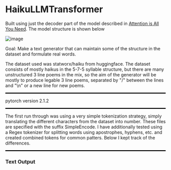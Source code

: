 # HaikuLLMTransformer

Built using just the decoder part of the model described in <a href="https://arxiv.org/abs/1706.03762">Attention is All You Need</a>. The model structure is shown below

![image](https://github.com/user-attachments/assets/24e63a8f-966e-40fe-b6ed-fd8bdfc4dbae)

Goal: Make a text generator that can maintain some of the structure in the dataset and formulate real words.

The dataset used was statworx/haiku from huggingface. The dataset consists of mostly haikus in the 5-7-5 syllable structure, but there are many unstructured 3 line poems in the mix, so the aim of the generator will be mostly to produce legable 3 line poems, separated by "/" between the lines and "\n" or a new line for new poems.

<hr style="border: none; border-top: 2px solid black; width: 100%;">

pytorch version 2.1.2

<hr style="border: none; border-top: 2px solid black; width: 100%;">

The first run through was using a very simple tokenization strategy, simply translating the different characters from the dataset into number. These files are specified with the suffix SimpleEncode. I have additionally tested using a Regex tokenizer for splitting words using apostrophes, hyphens, etc. and created combined tokens for common patters. Below I kept track of the differences.

<hr style="border: none; border-top: 2px solid black; width: 100%;">


### Text Output
</html>
<html lang="en">
<head>
    <meta charset="UTF-8">
    <meta name="viewport" content="width=device-width, initial-scale=1.0">
    <title>Horizontal Paragraph Boxes</title>
    <style>
        .container {
            display: flex;
            justify-content: space-between;
        }

        .box {
            border: 1px solid black;
            padding: 20px;
            margin: 10px;
            width: 30%; /* Adjust width so 3 boxes fit */
            box-sizing: border-box; /* Ensures padding is included in width */
            text-align: left; /* Align text to the left */
        }
    </style>
</head>
<body>
    <div class="container">
        <div class="box">
            <h2>Title 1</h2>
            <p>This is the first paragraph of content in the box. You can have longer text, and it will wrap automatically within this box.</p>
        </div>
        <div class="box">
            <h2>Title 2</h2>
            <p>This is the second paragraph of content in another box. It will also wrap inside its own box with space between the other boxes.</p>
        </div>
        <div class="box">
            <h2>Title 3</h2>
            <p>This is the third paragraph of content. All three boxes should now be aligned horizontally with equal spacing and proper alignment.</p>
        </div>
    </div>
</body>
</html>












-------------------------------
<html lang="en">
<head>
    <meta charset="UTF-8">
    <meta name="viewport" content="width=device-width, initial-scale=1.0">
    <title>Side by Side Text Boxes</title>
    <style>
        .container {
            display: flex;
            justify-content: space-between;
        }

        .box {
            border: 1px solid black;
            padding: 20px;
            margin: 10px;
            width: 30%;
            text-align: center;
        }

        h2 {
            margin-top: 0;
        }
    </style>
</head>
<body>
    <div class="container">
        <div class="box">
            <h2>Title 1</h2>
            <p>Is so setting faith? / U'll always happy I'll pron. / You and eat on daw.'\nWill surprised?\nSnowfall. / The sclimber of wine. / Only spectaculates.\nBlinding. / The dunes sheds. / Calhed roses.\nOne last gum. / The begin speaks. / Darkness.\nA long on threads. / One book only mango. / The dog.\nHalf pilleting. / Of thoughts leave. / Sinsing the quilt.\n[Eliter] / Feeling my elophone home. / Wilding persons.\nPale thunder. / The pie. / Of wet patching.\nSoft chargazes. / The twilight catch comes kiss. / Half, the sunfire shine.\nOutdoor real. / Understanding. / The Ass pints of.\nWaiting forgettrail. / I rar into their scent. / A retiremember.\nRemember Sharp notes. / Returned the ocean. / A rising down.\nJust be overcast. / Another glare separated. / Guard\'s shadow.\nAt the tea. / Of the ragged hospital day. / Open at the back off.\nHeadstove. / The flame of my trip. / Opens in the echos.\nMoon shadow. / The swishing pens. / Of all space.\nEvening day. / A bottle dreaming on. / Won\'t letter down?\nWhiteTre. / Swrinking tide. / In the sunset.\nCrowd war dish. / On a snaple prayer. / Twisters.\nCoffee mantisming shop. / The way goodwill roundness. / I didn\'t look.\nFirst day. / The softed blowing trouble. / The river heads.\nThe meterafish. / In the passage. / Two thick reminder.\nDeep in the hunt. / The ech other granted town. / Of word.\nEmotion Tree. / I don\'t kis. / Who wores it peppers.</p>
        </div>
        <div class="box">
            <h2>Title 2</h2>
            <p>This is the content of the second box.</p>
        </div>
        <div class="box">
            <h2>Title 3</h2>
            <p>This is the content of the third box.</p>
        </div>
    </div>
</body>
</html>











<head>
    <meta charset="UTF-8">
    <meta name="viewport" content="width=device-width, initial-scale=1.0">
    <title>Three Boxes Next to Each Other</title>
    <style>
        /* Styling the container to display boxes side by side */
        .container {
            display: flex;
            justify-content: space-around; /* Spacing between boxes */
            padding: 20px;
        }

        /* Styling for each box */
        .box {
            background-color: #f0f0f0;
            padding: 20px;
            width: 30%;
            text-align: center;
            border: 1px solid #ccc;
            border-radius: 10px;
        }

        /* Styling for each title */
        .box h3 {
            margin-bottom: 10px;
        }
    </style>
</head>
<body>

<div class="container">
        <div class="box">
            <h3>Simple Encoding for Tokenizer</h3>
            <p>
</p>
        </div>
        <div class="box">
            <h3>Regex Tokenizer with 1000 character</h3>
            <p>The world is unright. / Haiku therapy. / Taste of anama.
Mirror, envy dewgs. / Where ait spells lied?
My dog kayoffs to. / Those who am I still alive. / An accidental legs.
Near of refuseddit. / The water dust. / The lingering sun.
Rivering heat. / My air turns clapped. / On the cashiernewbe.
A dark chains collect. / On Christmas standard. / Hurry.
Bult of Aard. / Drimy hand on my face.
Sweet wintery. / Evide. / My heart boxes, catches a mxsport.
Another stood. / In Towiti if noticer. / Looks wrapped at work.
The words are shower. / Early flated the sky. / All that will lack of life.</p>
        </div>
        <div class="box">
            <h3>Regex Tokenizer with 5000 character</h3>
            <p>This is the content of the third box. You can add more text here.</p>
        </div>
    </div>

</body>


Is so setting faith? / U'll always happy I'll pron. / You and eat on daw.
Getting the one, Yuk. / Everything I'm short is. / Everything good to.
No wig awful, R. / So much I remember. / If you pout to ship.
Memes about my heart. / Bad is even no gas? / Do nothing somebody.
Sunday shiny drop. / Parting hards of the wisel? / Even the boys like.
Shit was the pierced. / Off, Luck ugly, I remind. / It is enjoy your door.
Beautiful rearing. / Stop never ending running. / Blockstors, from itself.
A child's time hours. / The snowfall ripping heavy up. / And fillend messions.
Oh, babe, I'm home. / Here foreading why you're Not? / The folded, let's busy.
Then I wope I looking. / Today and got to win this. / Til I'll really wish.
When Wentten Tausts? / Violens when I just remember. / And selent girls out.
Even wow long you. / Has a handweore climi, right? / Through, eat employes.
Forhing him fup when. / You it in pints mround on. / Your friends are just down.
I dunno thank you. / Life or world, drive me, I'm t. / Get surprised and spei.
Just love my haircut. / Comes up by my death nine's a. / Friend jeans appears shore.
The shit stabbles short. / Wildrupts the come to hideague. / As caught, purpose.
Thus to postpain up. / Half by h mid motel right. / I was finally.
From til town, record. / The reacher a dollrine hawk. / The Liflip of rain.


